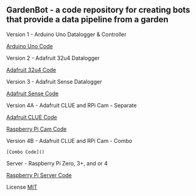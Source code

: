 ## GardenBot - a code repository for creating bots that provide a data pipeline from a garden 

   Version 1 - Arduino Uno Datalogger & Controller 
  
   [Arduino Uno Code](https://github.com/AnchorageBot/GardenBot/blob/master/Adafruit32u4_GardenBot.ino)
    
   Version 2 - Adafruit 32u4 Datalogger
  
   [Adafruit 32u4 Code](https://github.com/AnchorageBot/GardenBot/blob/master/Adafruit32u4_GardenBot.ino)

   Version 3 - Adafruit Sense Datalogger
  
   [Adafruit Sense Code](https://github.com/AnchorageBot/GardenBot/blob/master/AdafruitSense_GardenBot.py)
  
   Version 4A - Adafruit CLUE and RPi Cam - Separate
  
   [Adafruit CLUE Code](https://github.com/AnchorageBot/GardenBot/blob/master/AdafruitCLUE_GardenBot.py)
    
   [Raspberry Pi Cam Code](https://github.com/AnchorageBot/GardenBot/blob/master/RPi_Cam.py)
  
   Version 4B - Adafruit CLUE and RPi Cam - Combo
  
    [Combo Code]()
  
   Server - Raspberry Pi Zero, 3+, and or 4
  
   [Raspberry Pi Server Code](https://github.com/AnchorageBot/GardenBot/blob/master/RPi_Get_MCU_Data.py)
   
   License
   [MIT](https://choosealicense.com/licenses/mit/)

